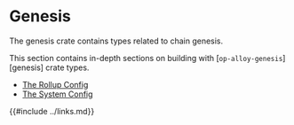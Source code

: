 # Genesis

The genesis crate contains types related to chain genesis.

This section contains in-depth sections on building with [`op-alloy-genesis`][genesis] crate types.

- [The Rollup Config](./rollup-config.md)
- [The System Config](./system-config.md)

<!-- Links -->

{{#include ../links.md}}
